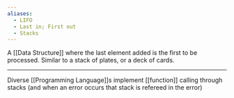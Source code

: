```yaml
---
aliases:
  - LIFO
  - Last in; First out
  - Stacks
---
```


A [[Data Structure]] where the last element added is the first to be processed. Similar to a stack of plates, or a deck of cards.

---

Diverse [[Programming Language]]s implement [[function]] calling through stacks (and when an error occurs that stack is refereed in the error)
